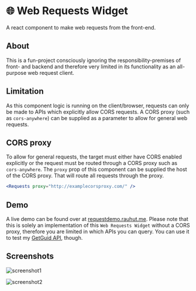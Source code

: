 # 🌐 Web Requests Widget

A react component to make web requests from the front-end.

## About

This is a fun-project consciously ignoring the responsibility-premises of front- and backend and therefore very limited in its functionality as an all-purpose web request client.

## Limitation

As this component logic is running on the client/browser, requests can only be made to APIs which explicitly allow CORS requests. A CORS proxy (such as `cors-anywhere`) can be supplied as a parameter to allow for general web requests.

## CORS proxy

To allow for general requests, the target must either have CORS enabled explicitly or the request must be routed through a CORS proxy such as `cors-anywhere`. The `proxy` prop of this component can be supplied the host of the CORS proxy. That will route all requests through the proxy.

```jsx
<Requests proxy="http://examplecorsproxy.com/" />
```

## Demo

A live demo can be found over at [requestdemo.rauhut.me](https://requestdemo.rauhut.me/). Please note that this is solely an implementation of this ``Web Requests Widget`` without a CORS proxy, therefore you are limited in which APIs you can query. You can use it to test my [GetGuid API](https://github.com/0tii/GetGuid), though.

## Screenshots

![screenshot1](https://i.imgur.com/r0PwNi4.png)

![screenshot2](https://i.imgur.com/Nub9rAb.png)